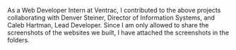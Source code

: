 As a Web Developer Intern at Ventrac, I contributed to the above projects collaborating with Denver Steiner, Director of Information Systems, and Caleb Hartman, Lead Developer. Since I am only allowed to share the screenshots of the websites we built, I have attached the screenshots in the folders.
